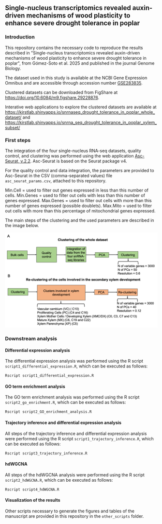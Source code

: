 ## Single-nucleus transcriptomics revealed auxin-driven mechanisms of wood plasticity to enhance severe drought tolerance in poplar

### Introduction

This repository contains the necessary code to reproduce the results described in "Single-nucleus transcriptomics revealed auxin-driven mechanisms of wood plasticity to enhance severe drought tolerance in poplar", from Gómez-Soto et al. 2025 and published in the journal Genome Biology.

The dataset used in this study is available at the NCBI Gene Expression Omnibus and are accessible through accession number [GSE283835](https://www.ncbi.nlm.nih.gov/geo/query/acc.cgi?acc=GSE283835).

Clustered datasets can be downloaded from FigShare at https://doi.org/10.6084/m9.figshare.29228876.

Interative web applications to explore the clustered datasets are available at https://kirstlab.shinyapps.io/snrnaseq_drought_tolerance_in_poplar_whole_dataset/ and https://kirstlab.shinyapps.io/snrna_seq_drought_tolerance_in_poplar_xylem_subset/

### First steps

The integration of the four single-nucleus RNA-seq datasets, quality control, and clustering was performed using the web application [Asc-Seurat, v.2.2](https://asc-seurat.readthedocs.io/en/latest/index.html). Asc-Seurat is based on the Seurat package v4. 

For the quality control and data integration, the parameters are provided to Asc-Seurat in the CSV (comma-separated values) file `asc_seurat_params.csv`, attached to this repository.

Min.Cell = used to filter out genes expressed in less than this number of cells.
Min.Genes = used to filter out cells with less than this number of genes expressed.
Max.Genes = used to filter out cells with more than this number of genes expressed (possible doublets).
Max.Mito = used to filter out cells with more than this percentage of mitochondrial genes expressed.

The main steps of the clustering and the used parameters are described in the image below.

![Asc-Seurat workflow](asc_seurat-workflow.png)

### Downstream analysis

#### Differential expression analysis

The differential expression analysis was performed using the R script `script1_differential_expression.R`, which can be executed as follows:

```terminal
Rscript script1_differential_expression.R
```

#### GO term enrichment analysis

The GO term enrichment analysis was performed using the R script `script2_go_enrichment.R`, which can be executed as follows:

```
Rscript script2_GO_enrichment_analysis.R
```

#### Trajectory inference and differential expression analysis

All steps of the trajectory inference and differential expression analysis were performed using the R script `script1_trajectory_inference.R`, which can be executed as follows:

```terminal
Rscript script3_trajectory_inference.R
```

#### hdWGCNA

All steps of the hdWGCNA analysis were performed using the R script `script2_hdWGCNA.R`, which can be executed as follows:

```terminal
Rscript script4_hdWGCNA.R
```

#### Visualization of the results

Other scripts necessary to generate the figures and tables of the manuscript are provided in this repository in the `other_scripts` folder. 
